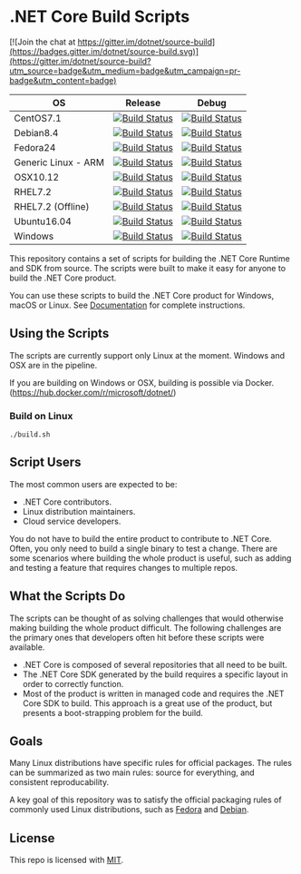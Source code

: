 # .NET Core Build Scripts

[![Join the chat at https://gitter.im/dotnet/source-build](https://badges.gitter.im/dotnet/source-build.svg)](https://gitter.im/dotnet/source-build?utm_source=badge&utm_medium=badge&utm_campaign=pr-badge&utm_content=badge)

|OS|Release|Debug|
|--|-------|-----|
|CentOS7.1|[![Build Status][centos-release-badge]](https://ci.dot.net/job/dotnet_source-build/job/dev_release_2.0/job/CentOS7.1_Release/)|[![Build Status][centos-debug-badge]](https://ci.dot.net/job/dotnet_source-build/job/dev_release_2.0/job/CentOS7.1_Debug/)
|Debian8.4|[![Build Status][debian-release-badge]](https://ci.dot.net/job/dotnet_source-build/job/dev_release_2.0/job/Debian8.4_Release/)|[![Build Status][debian-debug-badge]](https://ci.dot.net/job/dotnet_source-build/job/dev_release_2.0/job/Debian8.4_Debug/)
|Fedora24|[![Build Status][fedora-release-badge]](https://ci.dot.net/job/dotnet_source-build/job/dev_release_2.0/job/Fedora24_Release/)|[![Build Status][fedora-debug-badge]](https://ci.dot.net/job/dotnet_source-build/job/dev_release_2.0/job/Fedora24_Debug/)
|Generic Linux - ARM|[![Build Status][linux_arm-release-badge]](https://ci.dot.net/job/dotnet_source-build/job/dev_release_2.0/job/Linux_ARM_Release/)|[![Build Status][linux_arm-debug-badge]](https://ci.dot.net/job/dotnet_source-build/job/dev_release_2.0/job/Linux_ARM_Debug/)
|OSX10.12|[![Build Status][osx-release-badge]](https://ci.dot.net/job/dotnet_source-build/job/dev_release_2.0/job/OSX10.12_Release/)|[![Build Status][osx-debug-badge]](https://ci.dot.net/job/dotnet_source-build/job/dev_release_2.0/job/OSX10.12_Debug/)
|RHEL7.2|[![Build Status][rhel-release-badge]](https://ci.dot.net/job/dotnet_source-build/job/dev_release_2.0/job/RHEL7.2_Release/)|[![Build Status][rhel-debug-badge]](https://ci.dot.net/job/dotnet_source-build/job/dev_release_2.0/job/RHEL7.2_Debug/)
|RHEL7.2 (Offline)|[![Build Status][rhel-offline-release-badge]](https://ci.dot.net/job/dotnet_source-build/job/dev_release_2.0/job/RHEL7.2_Offline_Release/)|[![Build Status][rhel-offline-debug-badge]](https://ci.dot.net/job/dotnet_source-build/job/dev_release_2.0/job/RHEL7.2_Offline_Debug/)
|Ubuntu16.04|[![Build Status][ubuntu-release-badge]](https://ci.dot.net/job/dotnet_source-build/job/dev_release_2.0/job/Ubuntu16.04_Release/)|[![Build Status][ubuntu-debug-badge]](https://ci.dot.net/job/dotnet_source-build/job/dev_release_2.0/job/Ubuntu16.04_Debug/)
|Windows|[![Build Status][windows-release-badge]](https://ci.dot.net/job/dotnet_source-build/job/dev_release_2.0/job/Windows_NT_Release/)|[![Build Status][windows-debug-badge]](https://ci.dot.net/job/dotnet_source-build/job/dev_release_2.0/job/Windows_NT_Debug/)

[centos-release-badge]: https://ci.dot.net/buildStatus/icon?job=dotnet_source-build/dev_release_2.0/CentOS7.1_Release
[centos-debug-badge]: https://ci.dot.net/buildStatus/icon?job=dotnet_source-build/dev_release_2.0/CentOS7.1_Debug
[debian-release-badge]: https://ci.dot.net/buildStatus/icon?job=dotnet_source-build/dev_release_2.0/Debian8.4_Release
[debian-debug-badge]: https://ci.dot.net/buildStatus/icon?job=dotnet_source-build/dev_release_2.0/Debian8.4_Debug
[fedora-release-badge]: https://ci.dot.net/buildStatus/icon?job=dotnet_source-build/dev_release_2.0/Fedora24_Release
[fedora-debug-badge]: https://ci.dot.net/buildStatus/icon?job=dotnet_source-build/dev_release_2.0/Fedora24_Debug
[linux_arm-release-badge]: https://ci.dot.net/buildStatus/icon?job=dotnet_source-build/dev_release_2.0/Linux_ARM_Release
[linux_arm-debug-badge]: https://ci.dot.net/buildStatus/icon?job=dotnet_source-build/dev_release_2.0/Linux_ARM_Debug
[osx-release-badge]: https://ci.dot.net/buildStatus/icon?job=dotnet_source-build/dev_release_2.0/OSX10.12_Release
[osx-debug-badge]: https://ci.dot.net/buildStatus/icon?job=dotnet_source-build/dev_release_2.0/OSX10.12_Debug
[rhel-release-badge]: https://ci.dot.net/buildStatus/icon?job=dotnet_source-build/dev_release_2.0/RHEL7.2_Release
[rhel-debug-badge]: https://ci.dot.net/buildStatus/icon?job=dotnet_source-build/dev_release_2.0/RHEL7.2_Debug
[rhel-offline-release-badge]: https://ci.dot.net/buildStatus/icon?job=dotnet_source-build/dev_release_2.0/RHEL7.2_Offline_Release
[rhel-offline-debug-badge]: https://ci.dot.net/buildStatus/icon?job=dotnet_source-build/dev_release_2.0/RHEL7.2_Offline_Debug
[ubuntu-release-badge]: https://ci.dot.net/buildStatus/icon?job=dotnet_source-build/dev_release_2.0/Ubuntu16.04_Release
[ubuntu-debug-badge]: https://ci.dot.net/buildStatus/icon?job=dotnet_source-build/dev_release_2.0/Ubuntu16.04_Debug
[windows-release-badge]: https://ci.dot.net/buildStatus/icon?job=dotnet_source-build/dev_release_2.0/Windows_NT_Release
[windows-debug-badge]: https://ci.dot.net/buildStatus/icon?job=dotnet_source-build/dev_release_2.0/Windows_NT_Debug

This repository contains a set of scripts for building the .NET Core Runtime and SDK from source. The scripts were built to make it easy for anyone to build the .NET Core product.

You can use these scripts to build the .NET Core product for Windows, macOS or Linux. See [Documentation](Documentation) for complete instructions.

## Using the Scripts

The scripts are currently support only Linux at the moment. Windows and OSX are in the pipeline.

If you are building on Windows or OSX, building is possible via Docker. (https://hub.docker.com/r/microsoft/dotnet/)

### Build on Linux

```console
./build.sh
```

##  Script Users

The most common users are expected to be:

* .NET Core contributors.
* Linux distribution maintainers.
* Cloud service developers. 

You do not have to build the entire product to contribute to .NET Core. Often, you only need to build a single binary to test a change. There are some scenarios where building the whole product is useful, such as adding and testing a feature that requires changes to multiple repos.

## What the Scripts Do

The scripts can be thought of as solving challenges that would otherwise making building the whole product difficult. The following challenges are the primary ones that developers often hit before these scripts were available.

* .NET Core is composed of several repositories that all need to be built.
* The .NET Core SDK generated by the build requires a specific layout in order to correctly function.
* Most of the product is written in managed code and requires the .NET Core SDK to build. This approach is a great use of the product, but presents a boot-strapping problem for the build.

## Goals
 
Many Linux distributions have specific rules for official packages. The rules can be summarized as two main rules: source for everything, and consistent reproducability.

A key goal of this repository was to satisfy the official packaging rules of commonly used Linux distributions, such as [Fedora](https://fedoraproject.org/wiki/Packaging:Guidelines) and [Debian](https://www.debian.org/doc/manuals/maint-guide/build.en.html). 

## License

This repo is licensed with [MIT](LICENSE.txt).
